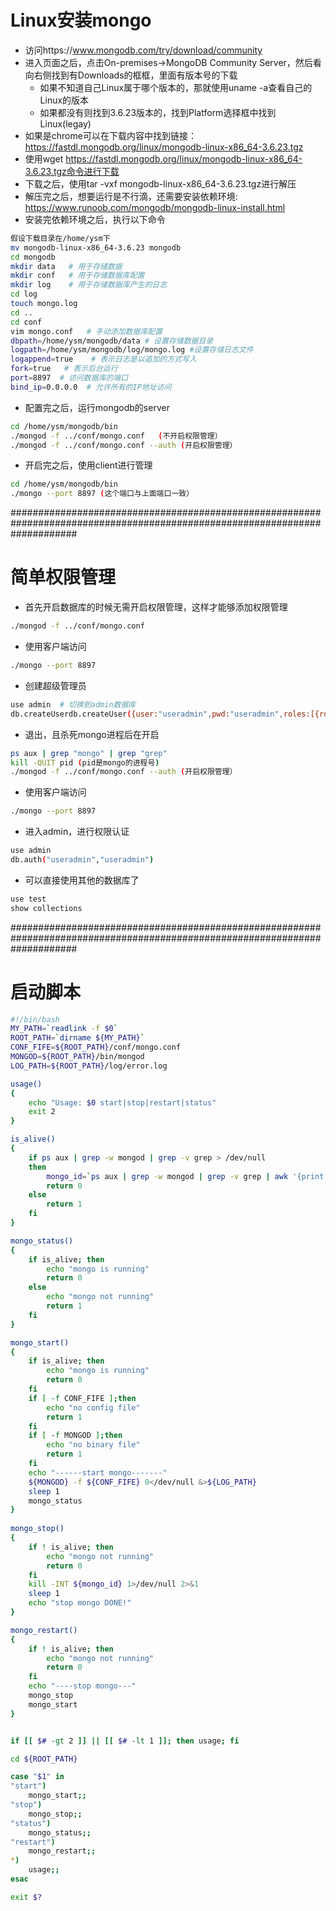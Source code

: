 # Linux安装mongo
- 访问https://www.mongodb.com/try/download/community
- 进入页面之后，点击On-premises->MongoDB Community Server，然后看向右侧找到有Downloads的框框，里面有版本号的下载
  - 如果不知道自己Linux属于哪个版本的，那就使用uname -a查看自己的Linux的版本
  - 如果都没有则找到3.6.23版本的，找到Platform选择框中找到Linux(legay)
- 如果是chrome可以在下载内容中找到链接：https://fastdl.mongodb.org/linux/mongodb-linux-x86_64-3.6.23.tgz
- 使用wget https://fastdl.mongodb.org/linux/mongodb-linux-x86_64-3.6.23.tgz命令进行下载
- 下载之后，使用tar -vxf mongodb-linux-x86_64-3.6.23.tgz进行解压
- 解压完之后，想要运行是不行滴，还需要安装依赖环境: https://www.runoob.com/mongodb/mongodb-linux-install.html
- 安装完依赖环境之后，执行以下命令
```sh
假设下载目录在/home/ysm下
mv mongodb-linux-x86_64-3.6.23 mongodb
cd mongodb
mkdir data   # 用于存储数据
mkdir conf   # 用于存储数据库配置
mkdir log    # 用于存储数据库产生的日志
cd log
touch mongo.log
cd ..
cd conf
vim mongo.conf   # 手动添加数据库配置
dbpath=/home/ysm/mongodb/data # 设置存储数据目录
logpath=/home/ysm/mongodb/log/mongo.log #设置存储日志文件
logappend=true    # 表示日志是以追加的方式写入
fork=true   # 表示后台运行
port=8897  # 访问数据库的端口
bind_ip=0.0.0.0  # 允许所有的IP地址访问
```
- 配置完之后，运行mongodb的server
```sh
cd /home/ysm/mongodb/bin
./mongod -f ../conf/mongo.conf   (不开启权限管理）
./mongod -f ../conf/mongo.conf --auth (开启权限管理）
```
- 开启完之后，使用client进行管理
```sh
cd /home/ysm/mongodb/bin
./mongo --port 8897 (这个端口与上面端口一致）
```

############################################################################################################################
# 简单权限管理
- 首先开启数据库的时候无需开启权限管理，这样才能够添加权限管理
```sh
./mongod -f ../conf/mongo.conf
```
- 使用客户端访问
```sh
./mongo --port 8897
```
- 创建超级管理员
```sh
use admin  # 切换到admin数据库
db.createUserdb.createUser({user:"useradmin",pwd:"useradmin",roles:[{role:"readWriteAnyDatabase",db:"admin"},{role:"dbAdminAnyDatabase",db:"admin"},{role:"clusterAdmin",db:"admin"}]})
```
- 退出，且杀死mongo进程后在开启
```sh
ps aux | grep "mongo" | grep "grep"
kill -QUIT pid (pid是mongo的进程号)
./mongod -f ../conf/mongo.conf --auth (开启权限管理）
```
- 使用客户端访问
```sh
./mongo --port 8897
```
- 进入admin，进行权限认证
```sh
use admin
db.auth("useradmin","useradmin")
```
- 可以直接使用其他的数据库了
```sh
use test
show collections
```


############################################################################################################################
# 启动脚本
```sh
#!/bin/bash
MY_PATH=`readlink -f $0`
ROOT_PATH=`dirname ${MY_PATH}`
CONF_FIFE=${ROOT_PATH}/conf/mongo.conf
MONGOD=${ROOT_PATH}/bin/mongod
LOG_PATH=${ROOT_PATH}/log/error.log

usage()
{
	echo "Usage: $0 start|stop|restart|status"
	exit 2
}

is_alive()
{
	if ps aux | grep -w mongod | grep -v grep > /dev/null
	then
		mongo_id=`ps aux | grep -w mongod | grep -v grep | awk '{print $2}'`
		return 0
	else
		return 1
	fi
}

mongo_status()
{
	if is_alive; then
		echo "mongo is running"
		return 0
	else 
		echo "mongo not running"
		return 1
	fi
}

mongo_start()
{
	if is_alive; then
		echo "mongo is running"
		return 0
	fi
	if [ -f CONF_FIFE ];then
		echo "no config file"
		return 1
	fi
	if [ -f MONGOD ];then
		echo "no binary file"
		return 1
	fi
	echo "------start mongo-------"
	${MONGOD} -f ${CONF_FIFE} 0</dev/null &>${LOG_PATH}
	sleep 1
	mongo_status
}
		
mongo_stop()
{
	if ! is_alive; then
		echo "mongo not running"
		return 0
	fi
	kill -INT ${mongo_id} 1>/dev/null 2>&1
	sleep 1
	echo "stop mongo DONE!"
}

mongo_restart()
{
	if ! is_alive; then
		echo "mongo not running"
		return 0
	fi
	echo "----stop mongo---"
	mongo_stop
	mongo_start
}


if [[ $# -gt 2 ]] || [[ $# -lt 1 ]]; then usage; fi

cd ${ROOT_PATH}

case "$1" in
"start")
	mongo_start;;
"stop")
	mongo_stop;;
"status")
	mongo_status;;
"restart")
	mongo_restart;;
*)
	usage;;
esac

exit $?
```
